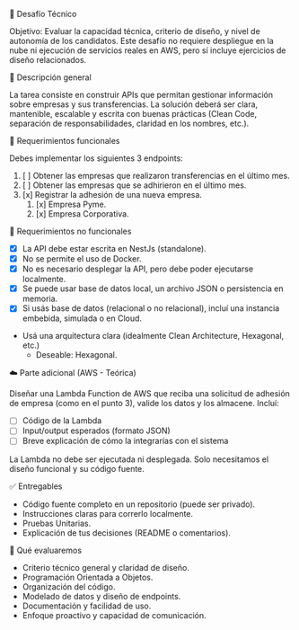 🧪 Desafío Técnico

Objetivo: Evaluar la capacidad técnica, criterio de diseño, y nivel de autonomía de los candidatos. Este desafío no requiere despliegue en la nube ni ejecución de servicios reales en AWS, pero sí incluye ejercicios de diseño relacionados.

📝 Descripción general

La tarea consiste en construir APIs que permitan gestionar información sobre empresas y sus transferencias. La solución deberá ser clara, mantenible, escalable y escrita con buenas prácticas (Clean Code, separación de responsabilidades, claridad en los nombres, etc.).

🎯 Requerimientos funcionales

Debes implementar los siguientes 3 endpoints:

1. [ ] Obtener las empresas que realizaron transferencias en el último mes.
2. [ ] Obtener las empresas que se adhirieron en el último mes.
3. [x] Registrar la adhesión de una nueva empresa.
   1. [x] Empresa Pyme.
   2. [x] Empresa Corporativa.

🧰 Requerimientos no funcionales

- [x] La API debe estar escrita en NestJs (standalone).
- [x] No se permite el uso de Docker.
- [x] No es necesario desplegar la API, pero debe poder ejecutarse localmente.
- [x] Se puede usar base de datos local, un archivo JSON o persistencia en memoria.
- [x] Si usás base de datos (relacional o no relacional), incluí una instancia embebida, simulada o en Cloud.
- Usá una arquitectura clara (idealmente Clean Architecture, Hexagonal, etc.)
  - Deseable: Hexagonal.

☁️ Parte adicional (AWS - Teórica)

Diseñar una Lambda Function de AWS que reciba una solicitud de adhesión de empresa (como en el punto 3), valide los datos y los almacene.
Incluí:

- [ ] Código de la Lambda
- [ ] Input/output esperados (formato JSON)
- [ ] Breve explicación de cómo la integrarías con el sistema

La Lambda no debe ser ejecutada ni desplegada. Solo necesitamos el diseño funcional y su código fuente.

✅ Entregables

- Código fuente completo en un repositorio (puede ser privado).
- Instrucciones claras para correrlo localmente.
- Pruebas Unitarias.
- Explicación de tus decisiones (README o comentarios).

🧠 Qué evaluaremos

- Criterio técnico general y claridad de diseño.
- Programación Orientada a Objetos.
- Organización del código.
- Modelado de datos y diseño de endpoints.
- Documentación y facilidad de uso.
- Enfoque proactivo y capacidad de comunicación.
